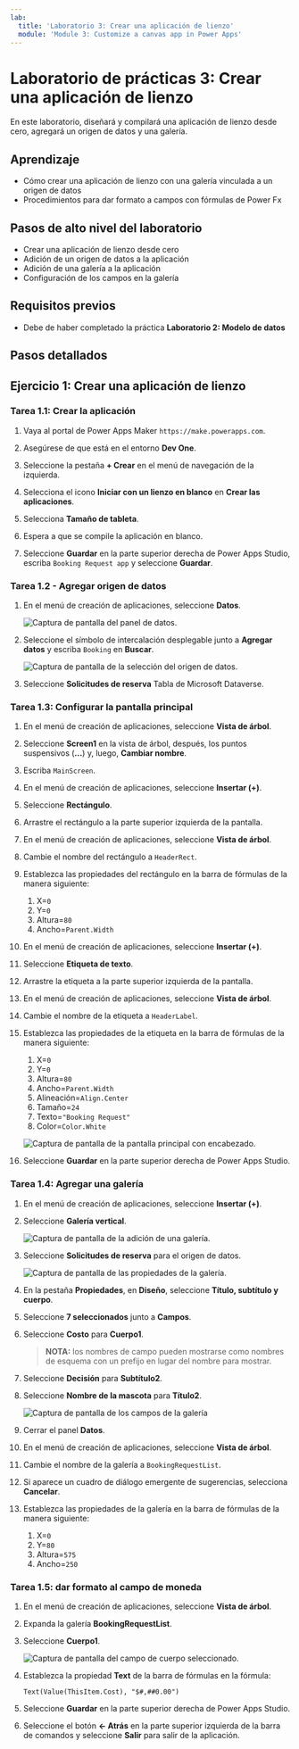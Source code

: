 ```yaml
---
lab:
  title: 'Laboratorio 3: Crear una aplicación de lienzo'
  module: 'Module 3: Customize a canvas app in Power Apps'
---
```


# Laboratorio de prácticas 3: Crear una aplicación de lienzo

En este laboratorio, diseñará y compilará una aplicación de lienzo desde cero, agregará un origen de datos y una galería.

## Aprendizaje

- Cómo crear una aplicación de lienzo con una galería vinculada a un origen de datos
- Procedimientos para dar formato a campos con fórmulas de Power Fx

## Pasos de alto nivel del laboratorio

- Crear una aplicación de lienzo desde cero
- Adición de un origen de datos a la aplicación
- Adición de una galería a la aplicación
- Configuración de los campos en la galería
  
## Requisitos previos

- Debe de haber completado la práctica **Laboratorio 2: Modelo de datos**

## Pasos detallados

## Ejercicio 1: Crear una aplicación de lienzo

### Tarea 1.1: Crear la aplicación

1. Vaya al portal de Power Apps Maker `https://make.powerapps.com`.

1. Asegúrese de que está en el entorno **Dev One**.

1. Seleccione la pestaña **+ Crear** en el menú de navegación de la izquierda.

1. Selecciona el icono **Iniciar con un lienzo en blanco** en **Crear las aplicaciones**.

1. Selecciona **Tamaño de tableta**.

1. Espera a que se compile la aplicación en blanco.

1. Seleccione **Guardar** en la parte superior derecha de Power Apps Studio, escriba `Booking Request app` y seleccione **Guardar**.

### Tarea 1.2 - Agregar origen de datos

1. En el menú de creación de aplicaciones, seleccione **Datos**.

    ![Captura de pantalla del panel de datos.](../media/studio-data-pane.png)

1. Seleccione el símbolo de intercalación desplegable junto a **Agregar datos** y escriba `Booking` en **Buscar**.

    ![Captura de pantalla de la selección del origen de datos.](../media/studio-data-search.png)

1. Seleccione **Solicitudes de reserva** Tabla de Microsoft Dataverse.

### Tarea 1.3: Configurar la pantalla principal

1. En el menú de creación de aplicaciones, seleccione **Vista de árbol**.

1. Seleccione **Screen1** en la vista de árbol, después, los puntos suspensivos (**...**) y, luego, **Cambiar nombre**.

1. Escriba `MainScreen`.

1. En el menú de creación de aplicaciones, seleccione **Insertar (+)**.

1. Seleccione **Rectángulo**.

1. Arrastre el rectángulo a la parte superior izquierda de la pantalla.

1. En el menú de creación de aplicaciones, seleccione **Vista de árbol**.

1. Cambie el nombre del rectángulo a `HeaderRect`.

1. Establezca las propiedades del rectángulo en la barra de fórmulas de la manera siguiente:

   1. X=`0`
   1. Y=`0`
   1. Altura=`80`
   1. Ancho=`Parent.Width`

1. En el menú de creación de aplicaciones, seleccione **Insertar (+)**.

1. Seleccione **Etiqueta de texto**.

1. Arrastre la etiqueta a la parte superior izquierda de la pantalla.

1. En el menú de creación de aplicaciones, seleccione **Vista de árbol**.

1. Cambie el nombre de la etiqueta a `HeaderLabel`.

1. Establezca las propiedades de la etiqueta en la barra de fórmulas de la manera siguiente:

   1. X=`0`
   1. Y=`0`
   1. Altura=`80`
   1. Ancho=`Parent.Width`
   1. Alineación=`Align.Center`
   1. Tamaño=`24`
   1. Texto=`"Booking Request"`
   1. Color=`Color.White`

    ![Captura de pantalla de la pantalla principal con encabezado.](../media/main-screen.png)

1. Seleccione **Guardar** en la parte superior derecha de Power Apps Studio.

### Tarea 1.4: Agregar una galería

1. En el menú de creación de aplicaciones, seleccione **Insertar (+)**.

1. Seleccione **Galería vertical**.

    ![Captura de pantalla de la adición de una galería.](../media/add-gallery.png)

1. Seleccione **Solicitudes de reserva** para el origen de datos.

    ![Captura de pantalla de las propiedades de la galería.](../media/gallery-properties.png)

1. En la pestaña **Propiedades**, en **Diseño**, seleccione **Título, subtítulo y cuerpo**.

1. Seleccione **7 seleccionados** junto a **Campos**.

1. Seleccione **Costo** para **Cuerpo1**.

   > **NOTA:** los nombres de campo pueden mostrarse como nombres de esquema con un prefijo en lugar del nombre para mostrar.

1. Seleccione **Decisión** para **Subtítulo2**.

1. Seleccione **Nombre de la mascota** para **Título2**.

    ![Captura de pantalla de los campos de la galería](../media/select-fields.png)

1. Cerrar el panel **Datos**.

1. En el menú de creación de aplicaciones, seleccione **Vista de árbol**.

1. Cambie el nombre de la galería a `BookingRequestList`.

1. Si aparece un cuadro de diálogo emergente de sugerencias, selecciona **Cancelar**.

1. Establezca las propiedades de la galería en la barra de fórmulas de la manera siguiente:

   1. X=`0`
   1. Y=`80`
   1. Altura=`575`
   1. Ancho=`250`

### Tarea 1.5: dar formato al campo de moneda

1. En el menú de creación de aplicaciones, seleccione **Vista de árbol**.

1. Expanda la galería **BookingRequestList**.

1. Seleccione **Cuerpo1**.

    ![Captura de pantalla del campo de cuerpo seleccionado.](../media/body.png)

1. Establezca la propiedad **Text** de la barra de fórmulas en la fórmula:

    ```powerappsfl
    Text(Value(ThisItem.Cost), "$#,##0.00")
    ```

1. Seleccione **Guardar** en la parte superior derecha de Power Apps Studio.

1. Seleccione el botón **<- Atrás** en la parte superior izquierda de la barra de comandos y seleccione **Salir** para salir de la aplicación.
